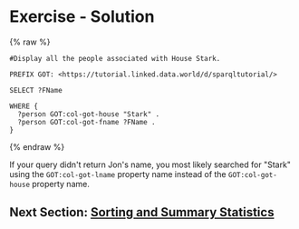 # Exercise - Solution

{% raw  %}
~~~~
#Display all the people associated with House Stark.

PREFIX GOT: <https://tutorial.linked.data.world/d/sparqltutorial/>

SELECT ?FName

WHERE {
  ?person GOT:col-got-house "Stark" .
  ?person GOT:col-got-fname ?FName .
}
~~~~
{% endraw  %}

If your query didn't return Jon's name, you most likely searched for "Stark" using the `GOT:col-got-lname` property name instead of the `GOT:col-got-house` property name.

## Next Section: [Sorting and Summary Statistics](./Sorting_and_Summary_Statistics.md)

